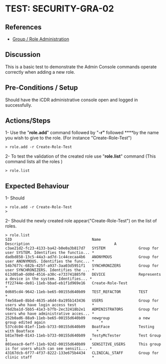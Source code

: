 # TEST: SECURITY-GRA-02

## References

* [Group / Role Administration](../../../../../operations/host-administration/santedb-icdr-admin-console/group-role-management.md)

## Discussion

This is a basic test to demonstrate the Admin Console commands operate correctly when adding a new role.

## Pre-Conditions / Setup

Should have the iCDR administrative console open and logged in successfully.

## Actions/Steps

1- Use the "**role.add**" command followed by "**-r"** followed ****by the name you wish to give to the role. \(For instance "Create-Role-Test"\)

```text
> role.add -r Create-Role-Test
```



2- To test the  validation of the created role use "**role.list**" command \(This command lists all the roles \)

```text
> role.list
```

## Expected Behaviour

1- Should

```text
> role.add -r Create-Role-Test
>
```

2- Should the newly created role appear\("Create-Role-Test"\) on the list of roles.

```text
> role.list
SID                                    Name                 Description                                      A
c3ae21d2-fc23-4133-ba42-b0e0a3b817d7   SYSTEM               Group for user SYSTEM. Identifies the functio... *
dadbd858-13c5-44a3-ad7d-1c44cecaa4b6   ANONYMOUS            Group for user ANONYMOUS. Identifies the func... *
54b7677c-682b-425f-a937-3aa03d5951f1   SYNCHRONIZERS        Group for user SYNCHRONIZERS. Identifies the ... *
613d05a0-dd0d-4516-a30c-e733741885f0   DEVICE               Represents a device in the system. Identifies... *
ff22744e-de81-11eb-bbad-eb1f1d969e16   Create-Role-Test                                                      *
0d605cd4-9642-11eb-be65-00155d640b09   TEST_REFACTOR        TEST                                             *
f4e58ae8-8bbd-4635-a6d4-8a195b143436   USERS                Group for users who have login access test       *
f6d2ba1d-5bb5-41e3-b7fb-2ec32418b2e1   ADMINISTRATORS       Group for users who have administrative acces... *
252b0ad6-88a9-11eb-be65-00155d640b09   newgroup             a new group edited again                         *
537cdc04-81ef-11eb-b733-00155d640b09   BoatFace             Testing with Boatface                            *
b81e78e0-8143-11eb-b733-00155d640b09   TestyMcTester        Test Group 1                                     *
801eeac0-6eff-11eb-92d2-00155d640b09   SENSITIVE_USERS      This group is for users which can see sensiti... *
43167dcb-6f77-4f37-8222-133e675b4434   CLINICAL_STAFF       Group for clinic staff                           *
```



